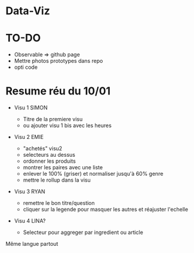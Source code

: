# Data-Viz

# TO-DO
- Observable => github page
- Mettre photos prototypes dans repo
- opti code


# Resume réu du 10/01

+ Visu 1 SIMON
    - Titre de la premiere visu 
    - ou ajouter visu 1 bis avec les heures

+ Visu 2 EMIE
    - "achetés" visu2  
    - selecteurs au dessus
    - ordonner les produits 
    - montrer les paires avec une liste
    - enlever le 100% (griser) et normaliser jusqu'à 60% genre
    - mettre le rollup dans la visu

+ Visu 3 RYAN
    - remettre le bon titre/question
    - cliquer sur la legende pour masquer les autres et réajuster l'echelle

+ Visu 4 LINA?
    - Selecteur pour aggreger par ingredient ou article
    
    
Même langue partout
